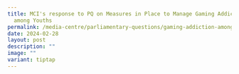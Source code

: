```yaml
---
title: MCI's response to PQ on Measures in Place to Manage Gaming Addiction
  among Youths
permalink: /media-centre/parliamentary-questions/gaming-addiction-among-youths/
date: 2024-02-28
layout: post
description: ""
image: ""
variant: tiptap
---
```

